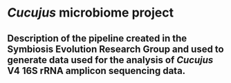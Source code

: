 # _Cucujus_ microbiome project
## Description of the pipeline created in the Symbiosis Evolution Research Group and used to generate data used for the analysis of _Cucujus_ V4 16S rRNA amplicon sequencing data.
